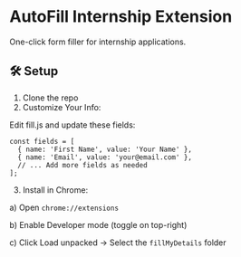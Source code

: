 # AutoFill Internship Extension

One-click form filler for internship applications.

## 🛠️ Setup

1. Clone the repo
2. Customize Your Info:

Edit fill.js and update these fields:

```
const fields = [
  { name: 'First Name', value: 'Your Name' },
  { name: 'Email', value: 'your@email.com' },
  // ... Add more fields as needed
];
```

3. Install in Chrome:

a) Open `chrome://extensions`

b) Enable Developer mode (toggle on top-right)

c) Click Load unpacked → Select the `fillMyDetails` folder